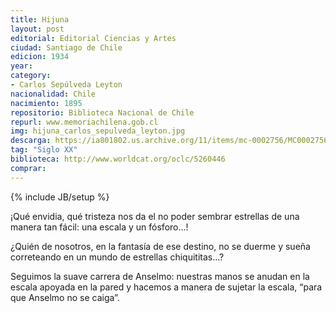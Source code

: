 ```yaml
---
title: Hijuna
layout: post
editorial: Editorial Ciencias y Artes
ciudad: Santiago de Chile
edicion: 1934
year: 
category:
- Carlos Sepúlveda Leyton
nacionalidad: Chile
nacimiento: 1895
repositorio: Biblioteca Nacional de Chile
repurl: www.memoriachilena.gob.cl
img: hijuna_carlos_sepulveda_leyton.jpg
descarga: https://ia801802.us.archive.org/11/items/mc-0002756/MC0002756.pdf
tag: "Siglo XX"
biblioteca: http://www.worldcat.org/oclc/5260446
comprar: 
---
```

{% include JB/setup %}

¡Qué envidia, qué tristeza nos da el no poder sembrar estrellas de una manera tan fácil: una escala y un fósforo...!

¿Quién de nosotros, en la fantasía de ese destino, no se duerme y sueña correteando en un mundo de estrellas chiquititas...?

Seguimos la suave carrera de Anselmo: nuestras manos se anudan en la escala apoyada en la pared y hacemos a manera de sujetar la escala, “para que Anselmo no se caiga”.

